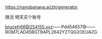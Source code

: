 https://nanobanana.ai/zh/generator

限流  明天买个账号


brucefr66@254155.xyz——Pdd54657@——ROM7LAD45BGTBAPL2642YZTQG2OEUAZG
